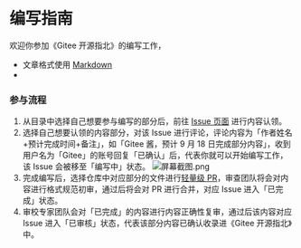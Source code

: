 # 编写指南

欢迎你参加《Gitee 开源指北》的编写工作，

* 文章格式使用 [Markdown](https://commonmark.org/help/)
*

### 参与流程

1. 从目录中选择自己想要参与编写的部分后，前往 [Issue 页面](https://gitee.com/oschina/gitee-osguide/board?issue_type_id=261607) 进行内容认领。
2. 选择自己想要认领的内容部分，对该 Issue 进行评论，评论内容为「作者姓名+预计完成时间+备注」，如「Gitee 酱，预计 9 月 18 日完成部分内容」，收到用户名为「Gitee」的账号回复「已确认」后，代表你就可以开始编写工作，该 Issue 会被移至「编写中」状态。
![](https://images.gitee.com/uploads/images/2020/0907/160203_e8605504_5694891.png "屏幕截图.png")
3. 完成编写后，选择仓库中对应部分的文件进行[轻量级 PR](https://gitee.com/help/articles/4291)，审查团队将会对内容进行格式规范初审，通过后将会对 PR 进行合并，对应 Issue 进入「已完成」状态。
4. 审校专家团队会对「已完成」的内容进行内容正确性复审，通过后该内容对应 Issue 进入「已审核」状态，代表该部分内容已确认收录进《Gitee 开源指北》中。



